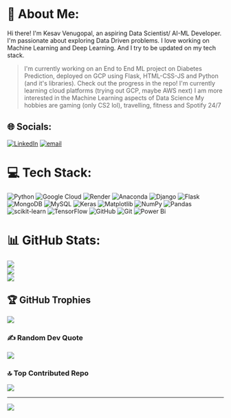 # 💫 About Me:
Hi there! I'm Kesav Venugopal, an aspiring Data Scientist/ AI-ML Developer. I'm passionate about exploring Data Driven problems. I love working on Machine Learning and Deep Learning. And I try to be updated on my tech stack.

> I'm currently working on an End to End ML project on Diabetes Prediction, deployed on GCP using Flask, HTML-CSS-JS and Python (and it's libraries). Check out the progress in the repo!
> I'm currently learning cloud platforms (trying out GCP, maybe AWS next)
> I am more interested in the Machine Learning aspects of Data Science
> My hobbies are gaming (only CS2 lol), travelling, fitness and Spotify 24/7

## 🌐 Socials:
[![LinkedIn](https://img.shields.io/badge/LinkedIn-%230077B5.svg?logo=linkedin&logoColor=white)](https://linkedin.com/in/kesav-venugopal-360442219) [![email](https://img.shields.io/badge/Email-D14836?logo=gmail&logoColor=white)](mailto:kesavvenugopal@gmail.com) 

# 💻 Tech Stack:
![Python](https://img.shields.io/badge/python-3670A0?style=flat&logo=python&logoColor=ffdd54) ![Google Cloud](https://img.shields.io/badge/GoogleCloud-%234285F4.svg?style=flat&logo=google-cloud&logoColor=white) ![Render](https://img.shields.io/badge/Render-%46E3B7.svg?style=flat&logo=render&logoColor=white) ![Anaconda](https://img.shields.io/badge/Anaconda-%2344A833.svg?style=flat&logo=anaconda&logoColor=white) ![Django](https://img.shields.io/badge/django-%23092E20.svg?style=flat&logo=django&logoColor=white) ![Flask](https://img.shields.io/badge/flask-%23000.svg?style=flat&logo=flask&logoColor=white) ![MongoDB](https://img.shields.io/badge/MongoDB-%234ea94b.svg?style=flat&logo=mongodb&logoColor=white) ![MySQL](https://img.shields.io/badge/mysql-4479A1.svg?style=flat&logo=mysql&logoColor=white) ![Keras](https://img.shields.io/badge/Keras-%23D00000.svg?style=flat&logo=Keras&logoColor=white) ![Matplotlib](https://img.shields.io/badge/Matplotlib-%23ffffff.svg?style=flat&logo=Matplotlib&logoColor=black) ![NumPy](https://img.shields.io/badge/numpy-%23013243.svg?style=flat&logo=numpy&logoColor=white) ![Pandas](https://img.shields.io/badge/pandas-%23150458.svg?style=flat&logo=pandas&logoColor=white) ![scikit-learn](https://img.shields.io/badge/scikit--learn-%23F7931E.svg?style=flat&logo=scikit-learn&logoColor=white) ![TensorFlow](https://img.shields.io/badge/TensorFlow-%23FF6F00.svg?style=flat&logo=TensorFlow&logoColor=white) ![GitHub](https://img.shields.io/badge/github-%23121011.svg?style=flat&logo=github&logoColor=white) ![Git](https://img.shields.io/badge/git-%23F05033.svg?style=flat&logo=git&logoColor=white) ![Power Bi](https://img.shields.io/badge/power_bi-F2C811?style=flat&logo=powerbi&logoColor=black)
# 📊 GitHub Stats:
![](https://github-readme-stats.vercel.app/api?username=kesavvenugopal&theme=dark&hide_border=false&include_all_commits=true&count_private=true)<br/>
![](https://nirzak-streak-stats.vercel.app/?user=kesavvenugopal&theme=dark&hide_border=false)<br/>
![](https://github-readme-stats.vercel.app/api/top-langs/?username=kesavvenugopal&theme=dark&hide_border=false&include_all_commits=true&count_private=true&layout=compact)

## 🏆 GitHub Trophies
![](https://github-profile-trophy.vercel.app/?username=kesavvenugopal&theme=radical&no-frame=false&no-bg=true&margin-w=4)

### ✍️ Random Dev Quote
![](https://quotes-github-readme.vercel.app/api?type=horizontal&theme=radical)

### 🔝 Top Contributed Repo
![](https://github-contributor-stats.vercel.app/api?username=kesavvenugopal&limit=5&theme=dark&combine_all_yearly_contributions=true)

---
[![](https://visitcount.itsvg.in/api?id=kesavvenugopal&icon=0&color=2)](https://visitcount.itsvg.in)


